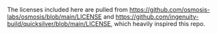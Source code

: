 The licenses included here are pulled from https://github.com/osmosis-labs/osmosis/blob/main/LICENSE and https://github.com/ingenuity-build/quicksilver/blob/main/LICENSE, which heavily inspired this repo.